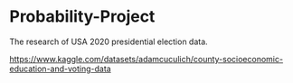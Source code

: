 # Probability-Project
The research of USA 2020 presidential election data. 

https://www.kaggle.com/datasets/adamcuculich/county-socioeconomic-education-and-voting-data

